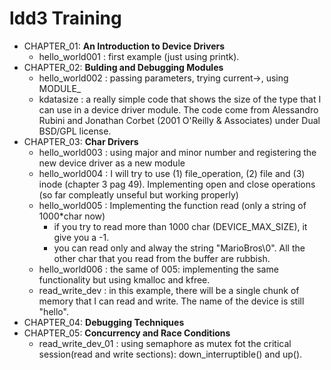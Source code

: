 # ldd3 Training



* CHAPTER_01: **An Introduction to Device Drivers**
    * hello_world001 : first example (just using printk).
* CHAPTER_02: **Bulding and Debugging Modules**
    * hello_world002 : passing parameters, trying current->, using MODULE_
    * kdatasize      : a really simple code that shows the size of the type that I can use in a device driver module. The code come from Alessandro Rubini and Jonathan Corbet (2001 O'Reilly & Associates) under Dual BSD/GPL license.
* CHAPTER_03: **Char Drivers**
    * hello_world003 : using major and minor number and registering the new device driver as a new module
    * hello_world004 : I will try to use (1) file_operation, (2) file and (3) inode (chapter 3 pag 49). Implementing open and close operations (so far compleatly unseful but working properly)
    * hello_world005 : Implementing the function read (only a string of 1000*char now)
        * if you try to read more than 1000 char (DEVICE_MAX_SIZE), it give you a -1.
        * you can read only and alway the string "MarioBros\0". All the other char that you read from the buffer are rubbish.
    * hello_world006 : the same of 005: implementing the same functionality but using kmalloc and kfree.
    * read_write_dev : in this example, there will be a single chunk of memory that I can read and write. The name of the device is still "hello".
* CHAPTER_04: **Debugging Techniques**
* CHAPTER_05: **Concurrency and Race Conditions**
    * read_write_dev_01 : using semaphore as mutex fot the critical session(read and write sections): down_interruptible() and up().
